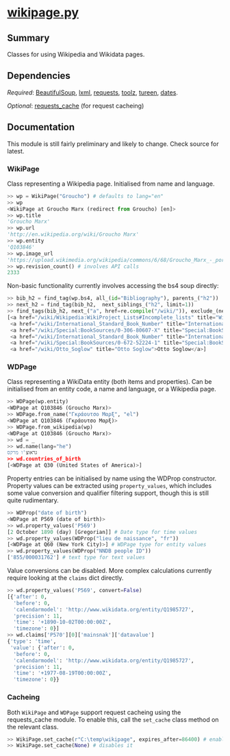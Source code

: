 # [wikipage.py](wikipage.py)

## Summary 
Classes for using Wikipedia and Wikidata pages.
 
## Dependencies
*Required*: [BeautifulSoup](https://www.crummy.com/software/BeautifulSoup/bs4/doc/), [lxml](http://lxml.de/), [requests](http://docs.python-requests.org/en/master/), [toolz](http://toolz.readthedocs.io/en/latest/index.html), [tureen](tureen.md), [dates](dates.md).

*Optional*: [requests_cache](https://requests-cache.readthedocs.io/en/latest/) (for request cacheing)

## Documentation

This module is still fairly preliminary and likely to change. Check source for latest.

### WikiPage

Class representing a Wikipedia page. Initialised from name and language.

```python
>> wp = WikiPage("Groucho") # defaults to lang="en"
>> wp
<WikiPage at Groucho Marx (redirect from Groucho) [en]>
>> wp.title
'Groucho Marx'
>> wp.url
'http://en.wikipedia.org/wiki/Groucho Marx'
>> wp.entity
'Q103846'
>> wp.image_url
'https://upload.wikimedia.org/wikipedia/commons/6/68/Groucho_Marx_-_portrait.jpg'
>> wp.revision_count() # involves API calls
2333
```

Non-basic functionality currently involves accessing the bs4 soup directly:
 
```python
>> bib_h2 = find_tag(wp.bs4, all_(id="Bibliography"), parents_("h2"))
>> next_h2 = find_tag(bib_h2,  next_siblings_("h2", limit=1))
>> find_tags(bib_h2, next_("a", href=re.compile("/wiki/")), exclude_(next_h2, is_after))
[<a href="/wiki/Wikipedia:WikiProject_Lists#Incomplete_lists" title="Wikipedia:WikiProject Lists">incomplete</a>,
 <a href="/wiki/International_Standard_Book_Number" title="International Standard Book Number">ISBN</a>,
 <a href="/wiki/Special:BookSources/0-306-80607-X" title="Special:BookSources/0-306-80607-X">0-306-80607-X</a>,
 <a href="/wiki/International_Standard_Book_Number" title="International Standard Book Number">ISBN</a>,
 <a href="/wiki/Special:BookSources/0-672-52224-1" title="Special:BookSources/0-672-52224-1">0-672-52224-1</a>,
 <a href="/wiki/Otto_Soglow" title="Otto Soglow">Otto Soglow</a>]
```

### WDPage

Class representing a WikiData entity (both items and properties). Can be initialised from an entity code, a name and language, or a Wikipedia page.

```python
>> WDPage(wp.entity)
<WDPage at Q103846 (Groucho Marx)>
>> WDPage.from_name("Γκράουτσο Μαρξ", "el")
<WDPage at Q103846 (Γκράουτσο Μαρξ)>
>> WDPage.from_wikipedia(wp)
<WDPage at Q103846 (Groucho Marx)>
>> wd = _
>> wd.name(lang="he")
גראוצ'ו מרקס
>> wd.countries_of_birth
[<WDPage at Q30 (United States of America)>]
```

Property entries can be initialised by name using the WDProp constructor. Property values can be extracted using `property_values`, which includes some value conversion and qualifier filtering support, though this is still quite rudimentary.

```python
>> WDProp("date of birth")
<WDPage at P569 (date of birth)>
>> wd.property_values('P569')
[2 October 1890 (day) [Gregorian]] # Date type for time values
>> wd.property_values(WDProp("lieu de naissance", "fr"))
[<WDPage at Q60 (New York City)>] # WDPage type for entity values
>> wd.property_values(WDProp("NNDB people ID"))
['855/000031762'] # text type for text values
```

Value conversions can be disabled. More complex calculations currently require looking at the `claims` dict directly.

```python
>> wd.property_values('P569', convert=False)
[{'after': 0,
  'before': 0,
  'calendarmodel': 'http://www.wikidata.org/entity/Q1985727',
  'precision': 11,
  'time': '+1890-10-02T00:00:00Z',
  'timezone': 0}]
>> wd.claims['P570'][0]['mainsnak']['datavalue']
{'type': 'time',
 'value': {'after': 0,
  'before': 0,
  'calendarmodel': 'http://www.wikidata.org/entity/Q1985727',
  'precision': 11,
  'time': '+1977-08-19T00:00:00Z',
  'timezone': 0}}
```

### Cacheing

Both `WikiPage` and `WDPage` support request cacheing using the requests_cache module. To enable this, call the `set_cache` class method on the relevant class.

```python
>> WikiPage.set_cache(r"C:\temp\wikipage", expires_after=86400) # enables cacheing
>> WikiPage.set_cache(None) # disables it
```

